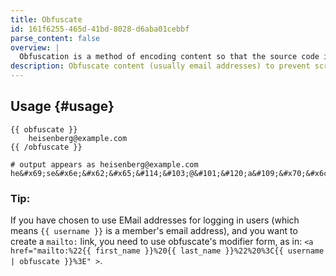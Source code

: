 ```yaml
---
title: Obfuscate
id: 161f6255-465d-41bd-8028-d6aba01cebbf
parse_content: false
overview: |
  Obfuscation is a method of encoding content so that the source code is hard or impossible to understand. This is generally used on email addresses to prevent spambots from recognizing it as an email address and keeping you safe from unwanted emails.
description: Obfuscate content (usually email addresses) to prevent screenscraping.
---
```

## Usage {#usage}

```
{{ obfuscate }}
	heisenberg@example.com
{{ /obfuscate }}
```

```.language-output
# output appears as heisenberg@example.com
he&#x69;se&#x6e;&#x62;&#x65;&#114;&#103;@&#101;&#120;a&#109;&#x70;&#x6c;&#x65;&#x2e;c&#x6f;&#109;
```

### Tip:

If you have chosen to use EMail addresses for logging in users (which means `{{ username }}` is a member's  email address), and you want to create a `mailto:` link, you need to use obfuscate's modifier form, as in:  `<a href="mailto:%22{{ first_name }}%20{{ last_name }}%22%20%3C{{ username | obfuscate }}%3E" >`. 
